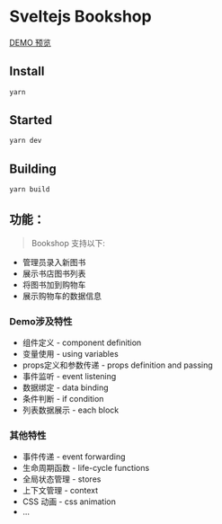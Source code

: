
# Sveltejs Bookshop



[DEMO 预览](http://htmlpreview.github.io/?https://github.com/consolejs/sjs-bookshop/blob/master/public/index.html)


## Install

```bash
yarn 
```

## Started

```bash
yarn dev 
```

## Building

```bash
yarn build
```

## 功能：

>  Bookshop 支持以下:

* 管理员录入新图书
* 展示书店图书列表
* 将图书加到购物车
* 展示购物车的数据信息

    
### Demo涉及特性

* 组件定义 - component definition
* 变量使用 - using variables
* props定义和参数传递 - props definition and passing
* 事件监听 - event listening
* 数据绑定 - data binding
* 条件判断 - if condition
* 列表数据展示 - each block

### 其他特性

* 事件传递 - event forwarding
* 生命周期函数 - life-cycle functions
* 全局状态管理 - stores
* 上下文管理 - context
* CSS 动画 - css animation
* ...